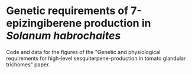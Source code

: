 # Genetic requirements of 7-epizingiberene production in _Solanum habrochaites_

Code and data for the figures of the "Genetic and physiological requirements for high-level sesquiterpene-production in tomato glandular trichomes" paper.  

